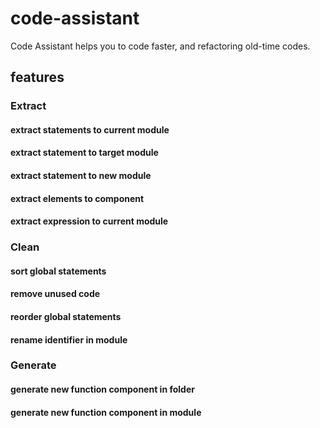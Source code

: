 # code-assistant

Code Assistant helps you to code faster, and refactoring old-time codes.

## features

### Extract

#### extract statements to current module

#### extract statement to target module

#### extract statement to new module

#### extract elements to component

#### extract expression to current module

### Clean

#### sort global statements

#### remove unused code

#### reorder global statements

#### rename identifier in module

### Generate

#### generate new function component in folder

#### generate new function component in module
